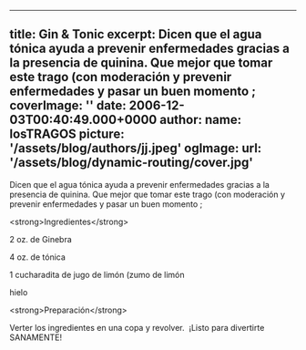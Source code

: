 
---
title: Gin &amp; Tonic
excerpt: Dicen que el agua tónica ayuda a prevenir enfermedades gracias a la presencia de quinina. Que mejor que tomar este trago (con moderación y prevenir enfermedades y pasar un buen momento ;
coverImage: ''
date: 2006-12-03T00:40:49.000+0000
author:
  name: losTRAGOS
  picture: '/assets/blog/authors/jj.jpeg'
ogImage:
  url: '/assets/blog/dynamic-routing/cover.jpg'
---
  Dicen que el agua tónica ayuda a prevenir enfermedades gracias a la presencia de quinina. Que mejor que tomar este trago (con moderación y prevenir enfermedades y pasar un buen momento ;



&lt;strong&gt;Ingredientes&lt;&#x2F;strong&gt;

2 oz. de Ginebra

4 oz. de tónica

1 cucharadita de jugo de limón (zumo de limón

hielo

&lt;strong&gt;Preparación&lt;&#x2F;strong&gt;

Verter los ingredientes en una copa y revolver.  ¡Listo para divertirte SANAMENTE!